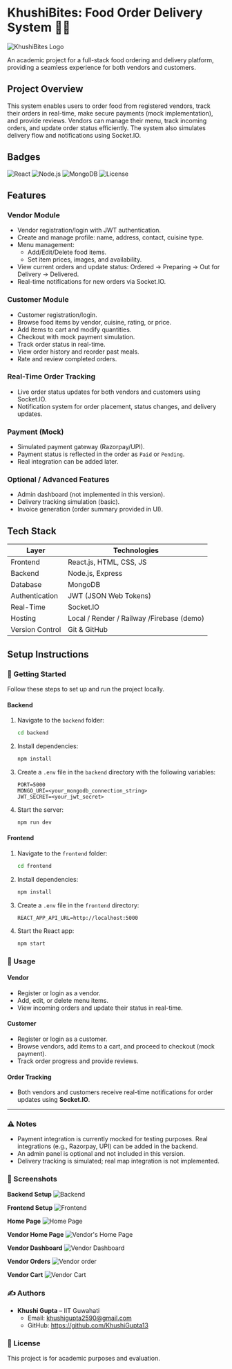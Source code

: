 # KhushiBites: Food Order Delivery System 🍔🛵
![KhushiBites Logo](screenshots/khushibites_logo.svg)

An academic project for a full-stack food ordering and delivery platform, providing a seamless experience for both vendors and customers.

## Project Overview
This system enables users to order food from registered vendors, track their orders in real-time, make secure payments (mock implementation), and provide reviews. Vendors can manage their menu, track incoming orders, and update order status efficiently. The system also simulates delivery flow and notifications using Socket.IO.

## Badges

![React](https://img.shields.io/badge/Frontend-React-blue)
![Node.js](https://img.shields.io/badge/Backend-Node.js-green)
![MongoDB](https://img.shields.io/badge/Database-MongoDB-brightgreen)
![License](https://img.shields.io/badge/License-Academic-lightgrey)

## Features

### Vendor Module
- Vendor registration/login with JWT authentication.
- Create and manage profile: name, address, contact, cuisine type.
- Menu management:
  - Add/Edit/Delete food items.
  - Set item prices, images, and availability.
- View current orders and update status: Ordered → Preparing → Out for Delivery → Delivered.
- Real-time notifications for new orders via Socket.IO.

### Customer Module
- Customer registration/login.
- Browse food items by vendor, cuisine, rating, or price.
- Add items to cart and modify quantities.
- Checkout with mock payment simulation.
- Track order status in real-time.
- View order history and reorder past meals.
- Rate and review completed orders.

### Real-Time Order Tracking
- Live order status updates for both vendors and customers using Socket.IO.
- Notification system for order placement, status changes, and delivery updates.

### Payment (Mock)
- Simulated payment gateway (Razorpay/UPI).
- Payment status is reflected in the order as `Paid` or `Pending`.
- Real integration can be added later.

### Optional / Advanced Features
- Admin dashboard (not implemented in this version).
- Delivery tracking simulation (basic).
- Invoice generation (order summary provided in UI).


## Tech Stack

| Layer          | Technologies                             |
|----------------|------------------------------------------|
| Frontend       | React.js, HTML, CSS, JS                  |
| Backend        | Node.js, Express                         |
| Database       | MongoDB                                  |
| Authentication | JWT (JSON Web Tokens)                    |
| Real-Time      | Socket.IO                                |
| Hosting        | Local / Render / Railway /Firebase (demo)|
| Version Control| Git & GitHub                             |


## Setup Instructions

### 🚀 Getting Started

Follow these steps to set up and run the project locally.

#### **Backend**

1.  Navigate to the `backend` folder:
    ```bash
    cd backend
    ```

2.  Install dependencies:
    ```bash
    npm install
    ```

3.  Create a `.env` file in the `backend` directory with the following variables:
    ```
    PORT=5000
    MONGO_URI=<your_mongodb_connection_string>
    JWT_SECRET=<your_jwt_secret>
    ```

4.  Start the server:
    ```bash
    npm run dev
    ```


#### **Frontend**

1.  Navigate to the `frontend` folder:
    ```bash
    cd frontend
    ```

2.  Install dependencies:
    ```bash
    npm install
    ```

3.  Create a `.env` file in the `frontend` directory:
    ```
    REACT_APP_API_URL=http://localhost:5000
    ```

4.  Start the React app:
    ```bash
    npm start
    ```


### 📝 Usage

#### **Vendor**

* Register or login as a vendor.
* Add, edit, or delete menu items.
* View incoming orders and update their status in real-time.

#### **Customer**

* Register or login as a customer.
* Browse vendors, add items to a cart, and proceed to checkout (mock payment).
* Track order progress and provide reviews.

#### **Order Tracking**

* Both vendors and customers receive real-time notifications for order updates using **Socket.IO**.

---

### ⚠️ Notes

* Payment integration is currently mocked for testing purposes. Real integrations (e.g., Razorpay, UPI) can be added in the backend.
* An admin panel is optional and not included in this version.
* Delivery tracking is simulated; real map integration is not implemented.


### 📸 Screenshots

**Backend Setup**
![Backend](screenshots/backend.png)

**Frontend Setup**
![Frontend](screenshots/frontend.png)

**Home Page**
![Home Page](screenshots/homepage.png)

**Vendor Home Page**
![Vendor's Home Page](screenshots/vendor_homepage.png)

**Vendor Dashboard**
![Vendor Dashboard](screenshots/vendor_dashboard.png)

**Vendor Orders**
![Vendor order](screenshots/vendor_orders.png)

**Vendor Cart**
![Vendor Cart](screenshots/vendor_cart.png)


### ✍️ Authors

* **Khushi Gupta** – IIT Guwahati
    * Email: khushigupta2590@gmail.com
    * GitHub: https://github.com/KhushiGupta13

### 📄 License

This project is for academic purposes and evaluation.